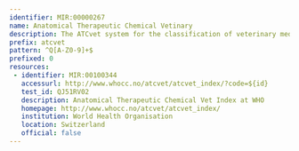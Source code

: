 ```yaml
---
identifier: MIR:00000267
name: Anatomical Therapeutic Chemical Vetinary
description: The ATCvet system for the classification of veterinary medicines is based on the same overall principles as the ATC system for substances used in human medicine. In ATCvet systems, preparations are divided into groups, according to their therapeutic use. First, they are divided into 15 anatomical groups (1st level), classified as QA-QV in the ATCvet system, on the basis of their main therapeutic use.
prefix: atcvet
pattern: ^Q[A-Z0-9]+$
prefixed: 0
resources:
 - identifier: MIR:00100344
   accessurl: http://www.whocc.no/atcvet/atcvet_index/?code=${id}
   test_id: QJ51RV02
   description: Anatomical Therapeutic Chemical Vet Index at WHO
   homepage: http://www.whocc.no/atcvet/atcvet_index/
   institution: World Health Organisation
   location: Switzerland
   official: false
---
```


